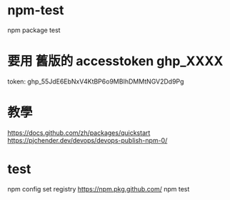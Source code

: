 # npm-test
npm package test
# 要用 舊版的 accesstoken ghp_XXXX
token: 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
# 教學
https://docs.github.com/zh/packages/quickstart
https://pjchender.dev/devops/devops-publish-npm-0/

# test
npm config set registry https://npm.pkg.github.com/
npm test